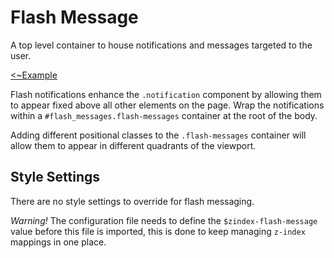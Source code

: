 # Flash Message
A top level container to house notifications and messages targeted to
the user.

[<~Example](markup/flash_message.html.haml)

Flash notifications enhance the `.notification` component by allowing
them to appear fixed above all other elements on the page. Wrap the
notifications within a `#flash_messages.flash-messages` container at the
root of the body.

Adding different positional classes to the `.flash-messages` container
will allow them to appear in different quadrants of the viewport.


## Style Settings
There are no style settings to override for flash messaging.

_Warning!_ The configuration file needs to define the
`$zindex-flash-message` value before this file is imported, this is done
to keep managing `z-index` mappings in one place.

